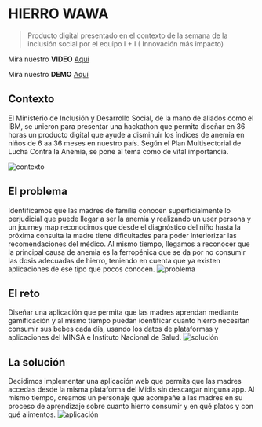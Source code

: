 # HIERRO WAWA
> Producto digital presentado en el contexto de la semana de la inclusión social por el equipo I + I ( Innovación más impacto)

Mira nuestro **VIDEO** [Aquí](https://www.youtube.com/watch?v=OXSi6c4M2XU)

Mira nuestro **DEMO** [Aquí](#)

## Contexto
El Ministerio de Inclusión y Desarrollo Social, de la mano de aliados como el IBM, se unieron para presentar una hackathon que permita diseñar en 36 horas un producto digital que ayude a disminuir los índices de anemia en niños de 6 aa 36 meses en nuestro país. Según el Plan Multisectorial de Lucha Contra la Anemia, se pone al tema como de vital importancia.

![contexto](https://fotos.subefotos.com/f125f21507691b25380724e763e3c29ao.png)

## El problema
Identificamos que las madres de familia conocen superficialmente lo perjudicial que puede llegar a ser la anemia y realizando un user persona y un journey map reconocimos que desde el diagnóstico del niño hasta la próxima consulta la madre tiene dificultades para poder interiorizar las recomendaciones del médico. Al mismo tiempo, llegamos a reconocer que la principal causa de anemia es la ferropénica que se da por no consumir las dosis adecuadas de hierro, teniendo en cuenta que ya existen aplicaciones de ese tipo que pocos conocen.
![problema](https://fotos.subefotos.com/4b49d97f8dca6fe1b3f22859dd4caeeao.png)

## El reto
Diseñar una aplicación que permita que las madres aprendan mediante gamificación y al mismo tiempo puedan identificar cuanto hierro necesitan consumir sus bebes cada día, usando los datos de plataformas y aplicaciones del MINSA e Instituto Nacional de Salud.
![solución](https://fotos.subefotos.com/9ba55385d2ddcd7d31d54471b9f2cb9do.png)

## La solución

Decidimos implementar una aplicación web que permita que las madres accedas desde la misma plataforma del Midis sin descargar ninguna app. Al mismo tiempo, creamos un personaje que acompañe a las madres en su proceso de aprendizaje sobre cuanto hierro consumir y en qué platos y con qué alimentos.
![aplicación](https://fotos.subefotos.com/4ac36e30fda95d574f5efd9df5291824o.png)
